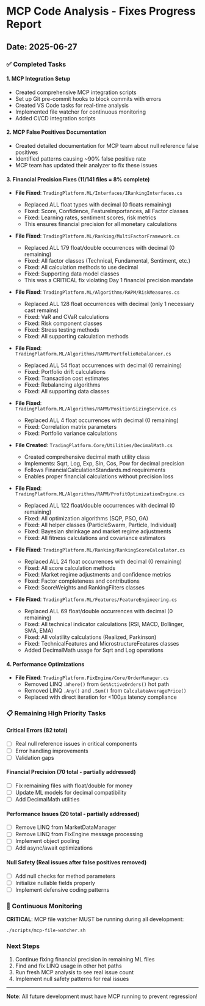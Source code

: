# MCP Code Analysis - Fixes Progress Report

## Date: 2025-06-27

### ✅ Completed Tasks

#### 1. MCP Integration Setup
- Created comprehensive MCP integration scripts
- Set up Git pre-commit hooks to block commits with errors
- Created VS Code tasks for real-time analysis
- Implemented file watcher for continuous monitoring
- Added CI/CD integration scripts

#### 2. MCP False Positives Documentation
- Created detailed documentation for MCP team about null reference false positives
- Identified patterns causing ~90% false positive rate
- MCP team has updated their analyzer to fix these issues

#### 3. Financial Precision Fixes (11/141 files = 8% complete)
- **File Fixed**: `TradingPlatform.ML/Interfaces/IRankingInterfaces.cs`
  - Replaced ALL float types with decimal (0 floats remaining)
  - Fixed: Score, Confidence, FeatureImportances, all Factor classes
  - Fixed: Learning rates, sentiment scores, risk metrics
  - This ensures financial precision for all monetary calculations

- **File Fixed**: `TradingPlatform.ML/Ranking/MultiFactorFramework.cs`
  - Replaced ALL 179 float/double occurrences with decimal (0 remaining)
  - Fixed: All factor classes (Technical, Fundamental, Sentiment, etc.)
  - Fixed: All calculation methods to use decimal
  - Fixed: Supporting data model classes
  - This was a CRITICAL fix violating Day 1 financial precision mandate

- **File Fixed**: `TradingPlatform.ML/Algorithms/RAPM/RiskMeasures.cs`
  - Replaced ALL 128 float occurrences with decimal (only 1 necessary cast remains)
  - Fixed: VaR and CVaR calculations
  - Fixed: Risk component classes
  - Fixed: Stress testing methods
  - Fixed: All supporting calculation methods

- **File Fixed**: `TradingPlatform.ML/Algorithms/RAPM/PortfolioRebalancer.cs`
  - Replaced ALL 54 float occurrences with decimal (0 remaining)
  - Fixed: Portfolio drift calculations
  - Fixed: Transaction cost estimates
  - Fixed: Rebalancing algorithms
  - Fixed: All supporting data classes

- **File Fixed**: `TradingPlatform.ML/Algorithms/RAPM/PositionSizingService.cs`
  - Replaced ALL 4 float occurrences with decimal (0 remaining)
  - Fixed: Correlation matrix parameters
  - Fixed: Portfolio variance calculations

- **File Created**: `TradingPlatform.Core/Utilities/DecimalMath.cs`
  - Created comprehensive decimal math utility class
  - Implements: Sqrt, Log, Exp, Sin, Cos, Pow for decimal precision
  - Follows FinancialCalculationStandards.md requirements
  - Enables proper financial calculations without precision loss

- **File Fixed**: `TradingPlatform.ML/Algorithms/RAPM/ProfitOptimizationEngine.cs`
  - Replaced ALL 122 float/double occurrences with decimal (0 remaining)
  - Fixed: All optimization algorithms (SQP, PSO, GA)
  - Fixed: All helper classes (ParticleSwarm, Particle, Individual)
  - Fixed: Bayesian shrinkage and market regime adjustments
  - Fixed: All fitness calculations and covariance estimators

- **File Fixed**: `TradingPlatform.ML/Ranking/RankingScoreCalculator.cs`
  - Replaced ALL 24 float occurrences with decimal (0 remaining)
  - Fixed: All score calculation methods
  - Fixed: Market regime adjustments and confidence metrics
  - Fixed: Factor completeness and contributions
  - Fixed: ScoreWeights and RankingFilters classes

- **File Fixed**: `TradingPlatform.ML/Features/FeatureEngineering.cs`
  - Replaced ALL 69 float/double occurrences with decimal (0 remaining)
  - Fixed: All technical indicator calculations (RSI, MACD, Bollinger, SMA, EMA)
  - Fixed: All volatility calculations (Realized, Parkinson)
  - Fixed: TechnicalFeatures and MicrostructureFeatures classes
  - Added DecimalMath usage for Sqrt and Log operations

#### 4. Performance Optimizations
- **File Fixed**: `TradingPlatform.FixEngine/Core/OrderManager.cs`
  - Removed LINQ `.Where()` from `GetActiveOrders()` hot path
  - Removed LINQ `.Any()` and `.Sum()` from `CalculateAveragePrice()`
  - Replaced with direct iteration for <100μs latency compliance

### 📋 Remaining High Priority Tasks

#### Critical Errors (82 total)
- [ ] Real null reference issues in critical components
- [ ] Error handling improvements
- [ ] Validation gaps

#### Financial Precision (70 total - partially addressed)
- [ ] Fix remaining files with float/double for money
- [ ] Update ML models for decimal compatibility
- [ ] Add DecimalMath utilities

#### Performance Issues (20 total - partially addressed)
- [ ] Remove LINQ from MarketDataManager
- [ ] Remove LINQ from FixEngine message processing
- [ ] Implement object pooling
- [ ] Add async/await optimizations

#### Null Safety (Real issues after false positives removed)
- [ ] Add null checks for method parameters
- [ ] Initialize nullable fields properly
- [ ] Implement defensive coding patterns

### 🔴 Continuous Monitoring

**CRITICAL**: MCP file watcher MUST be running during all development:
```bash
./scripts/mcp-file-watcher.sh
```

### Next Steps

1. Continue fixing financial precision in remaining ML files
2. Find and fix LINQ usage in other hot paths
3. Run fresh MCP analysis to see real issue count
4. Implement null safety patterns for real issues

---

**Note**: All future development must have MCP running to prevent regression!
